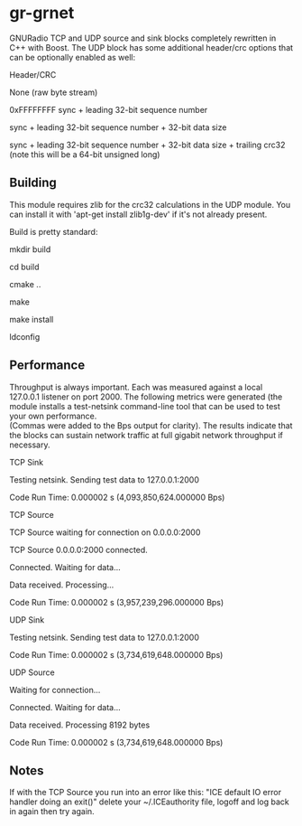 # gr-grnet
GNURadio TCP and UDP source and sink blocks completely rewritten in C++ with Boost.  The UDP block has some additional header/crc options that can be optionally enabled as well:

Header/CRC

None (raw byte stream)

0xFFFFFFFF sync + leading 32-bit sequence number

sync + leading 32-bit sequence number + 32-bit data size

sync + leading 32-bit sequence number + 32-bit data size + trailing crc32 (note this will be a 64-bit unsigned long)



## Building
This module requires zlib for the crc32 calculations in the UDP module.  You can install it with 'apt-get install zlib1g-dev' if it's not already present.


Build is pretty standard:

mkdir build

cd build

cmake ..

make

make install

ldconfig

## Performance
Throughput is always important.  Each was measured against a local 127.0.0.1 listener on port 2000.  The following metrics were generated (the module installs a test-netsink command-line tool that can be used to test your own performance.  
(Commas were added to the Bps output for clarity).  The results indicate that the blocks can sustain network traffic at full gigabit network throughput if necessary.

TCP Sink

Testing netsink.  Sending test data to 127.0.0.1:2000

Code Run Time:      0.000002 s  (4,093,850,624.000000 Bps)


TCP Source

TCP Source waiting for connection on 0.0.0.0:2000

TCP Source 0.0.0.0:2000 connected.

Connected.  Waiting for data...

Data received.  Processing...

Code Run Time:      0.000002 s  (3,957,239,296.000000 Bps)



UDP Sink

Testing netsink.  Sending test data to 127.0.0.1:2000

Code Run Time:      0.000002 s  (3,734,619,648.000000 Bps)


UDP Source

Waiting for connection...

Connected.  Waiting for data...

Data received.  Processing 8192 bytes

Code Run Time:      0.000002 s  (3,734,619,648.000000 Bps)


## Notes
If with the TCP Source you run into an error like this: "ICE default IO error handler doing an exit()" delete your ~/.ICEauthority file, logoff and log back in again then try again.

